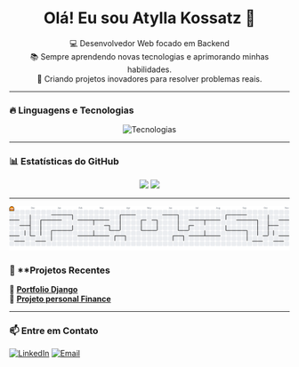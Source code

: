 <h1 align="center">Olá! Eu sou Atylla Kossatz 👋</h1>

<p align="center">
💻 Desenvolvedor Web focado em Backend <br>
📚 Sempre aprendendo novas tecnologias e aprimorando minhas habilidades. <br>
🚀 Criando projetos inovadores para resolver problemas reais. 
</p>

---

### 🔥 **Linguagens e Tecnologias**
<p align="center">
  <img src="https://skillicons.dev/icons?i=java,golang,django,python,php,mysql,git,linux,docker,tailwind,html,css" alt="Tecnologias" />
</p>

---

### 📊 **Estatísticas do GitHub**
<p align="center">
  <img width="48%" src="https://github-readme-stats.vercel.app/api?username=SrKossatz&show_icons=true&theme=radical"/>
  <img width="52%" src="https://github-readme-streak-stats.herokuapp.com/?user=SrKossatz&theme=radical"/>
</p>

---

<!--
---
### 🐍 GitHub Contribution Snake
![Snake animation](https://github.com/SrKossatz/SrKossatz/blob/main/dist/github-contribution-grid-snake-dark.svg)

---
-->

<picture>
  <source media="(prefers-color-scheme: dark)" srcset="https://raw.githubusercontent.com/SrKossatz/SrKossatz/output/pacman-contribution-graph-dark.svg">
  <source media="(prefers-color-scheme: light)" srcset="https://raw.githubusercontent.com/SrKossatz/SrKossatz/output/pacman-contribution-graph.svg">
  <img alt="pacman contribution graph" src="https://raw.githubusercontent.com/SrKossatz/SrKossatz/output/pacman-contribution-graph.svg">
</picture>


### 🚀 **Projetos Recentes
📌 [**Portfolio Django**](https://portfolio-u63n.onrender.com)  
📌 [**Projeto personal Finance**](https://github.com/SrKossatz/personal-finance-manager)

---

### 📫 **Entre em Contato**
[![LinkedIn](https://img.shields.io/badge/-LinkedIn-blue?style=flat-square&logo=linkedin)](https://www.linkedin.com/in/atyllakossatz/)
[![Email](https://img.shields.io/badge/-Email-red?style=flat-square&logo=gmail)](mailto:atyllakossatz@gmail.com)


